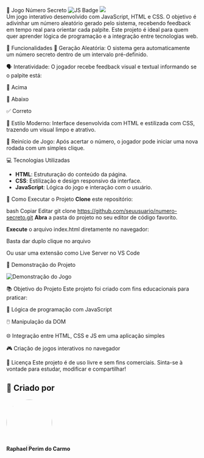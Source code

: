 🔢 Jogo Número Secreto
<img src="https://img.shields.io/badge/Feito%20com-JavaScript-yellow?style=for-the-badge&logo=javascript" alt="JS Badge"> <img src="https://img.shields.io/badge/Status-Concluído-brightgreen?style=for-the-badge"> <br>
Um jogo interativo desenvolvido com JavaScript, HTML e CSS.
O objetivo é adivinhar um número aleatório gerado pelo sistema, recebendo feedback em tempo real para orientar cada palpite.
Este projeto é ideal para quem quer aprender lógica de programação e a integração entre tecnologias web.

🎯 Funcionalidades
🔄 Geração Aleatória:
O sistema gera automaticamente um número secreto dentro de um intervalo pré-definido.

🗣️ Interatividade:
O jogador recebe feedback visual e textual informando se o palpite está:

🔺 Acima

🔻 Abaixo

✅ Correto

🎨 Estilo Moderno:
Interface desenvolvida com HTML e estilizada com CSS, trazendo um visual limpo e atrativo.

🔁 Reinício de Jogo:
Após acertar o número, o jogador pode iniciar uma nova rodada com um simples clique.

💻 Tecnologias Utilizadas
<ul> <li><strong>HTML</strong>: Estruturação do conteúdo da página.</li> <li><strong>CSS</strong>: Estilização e design responsivo da interface.</li> <li><strong>JavaScript</strong>: Lógica do jogo e interação com o usuário.</li> </ul>
🚀 Como Executar o Projeto
<strong>Clone</strong> este repositório:

bash
Copiar
Editar
git clone https://github.com/seuusuario/numero-secreto.git
<strong>Abra</strong> a pasta do projeto no seu editor de código favorito.

<strong>Execute</strong> o arquivo index.html diretamente no navegador:

Basta dar duplo clique no arquivo

Ou usar uma extensão como Live Server no VS Code

🎥 Demonstração do Projeto
<!-- Substitua abaixo pelo link do GIF ou imagem real --> <img src="https://via.placeholder.com/600x300?text=GIF+ou+Imagem+do+Jogo+Aqui" alt="Demonstração do Jogo">
📚 Objetivo do Projeto
Este projeto foi criado com fins educacionais para praticar:

🧩 Lógica de programação com JavaScript

🖱️ Manipulação da DOM

🌐 Integração entre HTML, CSS e JS em uma aplicação simples

🎮 Criação de jogos interativos no navegador

📝 Licença
Este projeto é de uso livre e sem fins comerciais.
Sinta-se à vontade para estudar, modificar e compartilhar!

## 👤 Criado por

<img src="https://github.com/raphaelperimdocarmo.png" width="120" style="border-radius: 50%"><br>
<strong>Raphael Perim do Carmo</strong>
